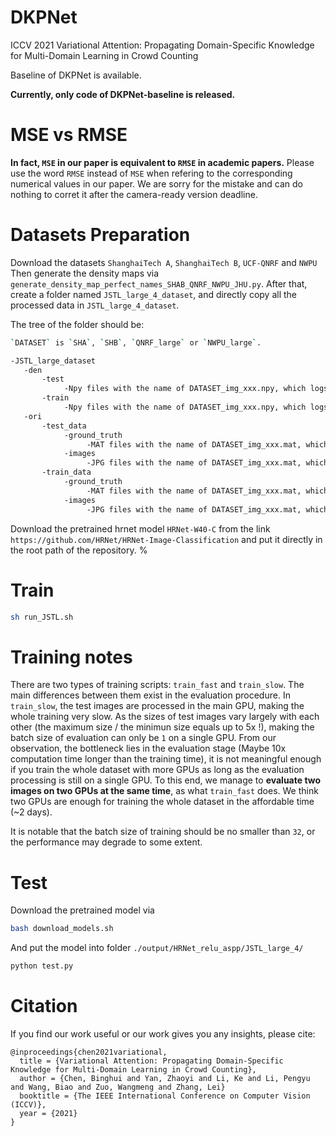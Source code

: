 # DKPNet
ICCV 2021
Variational Attention: Propagating Domain-Specific Knowledge for Multi-Domain Learning in Crowd Counting

Baseline of DKPNet is available.

**Currently, only code of DKPNet-baseline  is released.**

# MSE vs RMSE
**In fact, `MSE` in our paper is equivalent to `RMSE` in academic papers.**
Please use the word `RMSE` instead of `MSE` when refering to the corresponding numerical values in our paper.
We are sorry for the mistake and can do nothing to corret it after the camera-ready version deadline.


# Datasets Preparation
Download the datasets `ShanghaiTech A`, `ShanghaiTech B`, `UCF-QNRF` and `NWPU`
Then generate the density maps via `generate_density_map_perfect_names_SHAB_QNRF_NWPU_JHU.py`.
After that, create a folder named `JSTL_large_4_dataset`, and directly copy all the processed data in `JSTL_large_4_dataset`.

The tree of the folder should be:
```bash
`DATASET` is `SHA`, `SHB`, `QNRF_large` or `NWPU_large`.

-JSTL_large_dataset
   -den
       -test
            -Npy files with the name of DATASET_img_xxx.npy, which logs the info of density maps.
       -train
            -Npy files with the name of DATASET_img_xxx.npy, which logs the info of density maps.
   -ori
       -test_data
            -ground_truth
                 -MAT files with the name of DATASET_img_xxx.mat, which logs the original dot annotations.
            -images
                 -JPG files with the name of DATASET_img_xxx.mat, which logs the original image files.
       -train_data
            -ground_truth
                 -MAT files with the name of DATASET_img_xxx.mat, which logs the original dot annotations.
            -images
                 -JPG files with the name of DATASET_img_xxx.mat, which logs the original image files.
```

Download the pretrained hrnet model `HRNet-W40-C` from the link `https://github.com/HRNet/HRNet-Image-Classification` and put it directly in the root path of the repository.
%

# Train
```bash
sh run_JSTL.sh
```

# Training notes
There are two types of training scripts: `train_fast` and `train_slow`.
The main differences between them exist in the evaluation procedure.
In `train_slow`, the test images are processed in the main GPU, making the whole training very slow.
As the sizes of test images vary largely with each other (the maximum size / the minimun size equals up to 5x !), making the batch size of evaluation can only be `1` on a single GPU.
From our observation, the bottleneck lies in the evaluation stage (Maybe 10x computation time longer than the training time), it is not meaningful enough if you train the whole dataset with more GPUs as long as the evaluation processing is still on a single GPU.
To this end, we manage to **evaluate two images on two GPUs at the same time**, as what `train_fast` does.
We think two GPUs are enough for training the whole dataset in the affordable time (~2 days).

It is notable that the batch size of training should be no smaller than `32`, or the performance may degrade to some extent.


# Test
Download the pretrained model via
```bash
bash download_models.sh
```

And put the model into folder `./output/HRNet_relu_aspp/JSTL_large_4/`

```bash
python test.py
```

# Citation
If you find our work useful or our work gives you any insights, please cite:
```
@inproceedings{chen2021variational,
  title = {Variational Attention: Propagating Domain-Specific Knowledge for Multi-Domain Learning in Crowd Counting},
  author = {Chen, Binghui and Yan, Zhaoyi and Li, Ke and Li, Pengyu and Wang, Biao and Zuo, Wangmeng and Zhang, Lei}
  booktitle = {The IEEE International Conference on Computer Vision (ICCV)},
  year = {2021}
}
```